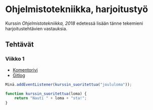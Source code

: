 # Ohjelmistotekniikka, harjoitustyö

Kurssin *Ohjelmistotekniikka, 2018* edetessä lisään tänne tekemieni harjoitustehtävien vastauksia.
 
## Tehtävät
 
### Viikko 1
* [Komentorivi](https://github.com/pyigyli/ot-harjoitustyo/blob/master/laskarit/viikko1/komentorivi.txt)
* [Gitlog](https://github.com/pyigyli/ot-harjoitustyo/blob/master/laskarit/viikko1/gitlog.txt)

 
```javascript
Minä.addEventListener(kurssin_suoritettua("joululoma"));

function kurssin_suoritettua(loma) {
    return "Nauti " + loma + "sta!";
}
```
